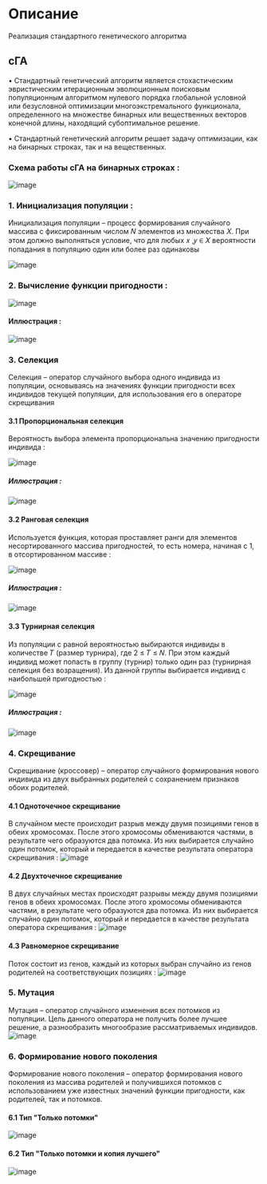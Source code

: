 # Описание 
Реализация стандартного генетического алгоритма
## сГА
• Стандартный генетический алгоритм является стохастическим эвристическим итерационным
эволюционным поисковым популяционным алгоритмом нулевого порядка глобальной условной
или безусловной оптимизации многоэкстремального функционала, определенного на множестве
бинарных или вещественных векторов конечной длины, находящий субоптимальное решение.

• Стандартный генетический алгоритм решает задачу оптимизации, как на бинарных строках,
так и на вещественных.
### Схема работы сГА на бинарных строках :
![image](https://github.com/miniGadza/Standart_Genetic_Algorithm/assets/140532458/30f34b2e-a6bc-44ba-8550-1d4bccacece2)

### 1. Инициализация популяции :
Инициализация популяции – процесс формирования случайного массива с
фиксированным числом 𝑁 элементов из множества 𝑋. При этом должно выполняться
условие, что для любых 𝑥 ,𝑦 ∈ 𝑋 вероятности попадания в популяцию один или более
раз одинаковы

![image](https://github.com/miniGadza/Standart_Genetic_Algorithm/assets/140532458/718912eb-a92e-4de8-9c55-ee06e0ecdfa6)

### 2. Вычисление функции пригодности :
![image](https://github.com/miniGadza/Standart_Genetic_Algorithm/assets/140532458/c9d702ac-617a-4a42-8ddb-52f1f8f10648)

#### Иллюстрация :
![image](https://github.com/miniGadza/Standart_Genetic_Algorithm/assets/140532458/354fda0f-5d99-489b-8060-5b65db813792)


### 3. Селекция
Селекция – оператор случайного выбора одного индивида из популяции,
основываясь на значениях функции пригодности всех индивидов текущей популяции,
для использования его в операторе скрещивания
#### 3.1 Пропорциональная селекция 
Вероятность выбора элемента пропорциональна значению пригодности
индивида :

![image](https://github.com/miniGadza/Standart_Genetic_Algorithm/assets/140532458/f05ae742-9a4b-483c-bbee-5527ce6801ae)

##### Иллюстрация : 
![image](https://github.com/miniGadza/Standart_Genetic_Algorithm/assets/140532458/d4ec074f-6e67-42fd-8ecb-e5d54aafa693)

#### 3.2 Ранговая селекция
Используется функция, которая проставляет ранги для элементов несортированного массива
пригодностей, то есть номера, начиная с 1, в отсортированном массиве :

![image](https://github.com/miniGadza/Standart_Genetic_Algorithm/assets/140532458/70564a6c-497a-43af-868b-45cf812d6f44)

##### Иллюстрация :
![image](https://github.com/miniGadza/Standart_Genetic_Algorithm/assets/140532458/0c5e5c57-bed5-4c40-bb2c-bb3ab730c4d8)

#### 3.3 Турнирная селекция
Из популяции с равной вероятностью выбираются индивиды в количестве 𝑇
(размер турнира), где 2 ≤ 𝑇 ≤ 𝑁. При этом каждый индивид может попасть в группу
(турнир) только один раз (турнирная селекция без возращения). Из данной группы
выбирается индивид с наибольшей пригодностью :

![image](https://github.com/miniGadza/Standart_Genetic_Algorithm/assets/140532458/82bb97cc-9671-44bb-be5d-532d23951090)

##### Иллюстрация :
![image](https://github.com/miniGadza/Standart_Genetic_Algorithm/assets/140532458/86d90c04-4556-4524-a3eb-7e59a153b09d)

### 4. Скрещивание
Скрещивание (кроссовер) – оператор случайного формирования нового
индивида из двух выбранных родителей с сохранением признаков обоих родителей.
#### 4.1 Одноточечное скрещивание
В случайном месте происходит разрыв между двумя позициями генов в обеих
хромосомах. После этого хромосомы обмениваются частями, в результате чего
образуются два потомка. Из них выбирается случайно один потомок, который и
передается в качестве результата оператора скрещивания :
![image](https://github.com/miniGadza/Standart_Genetic_Algorithm/assets/140532458/f7a673cd-3dee-4b9a-bcff-9e9b6b2730ae)

#### 4.2 Двухточечное скрещивание 
В двух случайных местах происходят разрывы между двумя позициями генов в обеих
хромосомах. После этого хромосомы обмениваются частями, в результате чего
образуются два потомка. Из них выбирается случайно один потомок, который и
передается в качестве результата оператора скрещивания :
![image](https://github.com/miniGadza/Standart_Genetic_Algorithm/assets/140532458/abc13edf-1805-4c09-be4c-cfc3bfd8fc12)

#### 4.3 Равномерное скрещивание 
Поток состоит из генов, каждый из которых выбран случайно из генов родителей на
соответствующих позициях :
![image](https://github.com/miniGadza/Standart_Genetic_Algorithm/assets/140532458/5ee24387-1676-47e0-b171-4a26eea6ba45)

### 5. Мутация
Мутация – оператор случайного изменения всех потомков из популяции. Цель
данного оператора не получить более лучшее решение, а разнообразить многообразие
рассматриваемых индивидов.
![image](https://github.com/miniGadza/Standart_Genetic_Algorithm/assets/140532458/5f80b9ae-4d1a-467a-a8ec-42f9d0dedddd)

### 6. Формирование нового поколения
Формирование нового поколения – оператор формирования нового поколения
из массива родителей и получившихся потомков с использованием уже известных
значений функции пригодности, как родителей, так и потомков.

#### 6.1 Тип "Только потомки"
![image](https://github.com/miniGadza/Standart_Genetic_Algorithm/assets/140532458/75b9dfa1-d5f6-4677-b05f-877bd9969177)

#### 6.2 Тип "Только потомки и копия лучшего"
![image](https://github.com/miniGadza/Standart_Genetic_Algorithm/assets/140532458/1796e76f-5890-4fdd-9569-7aae09fb2ce8)





















